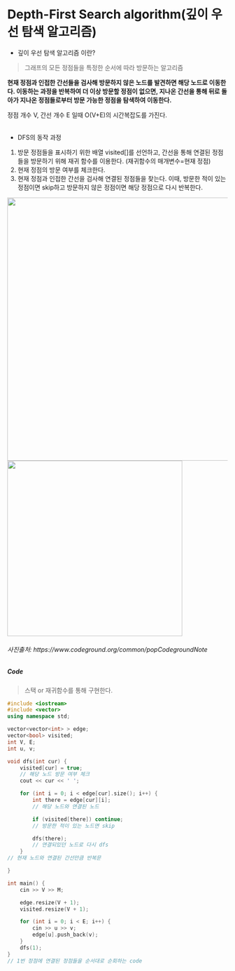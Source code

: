 Depth-First Search algorithm(깊이 우선 탐색 알고리즘)
===========

- 깊이 우선 탐색 알고리즘 이란?
> 그래프의 모든 정점들을 특정한 순서에 따라 방문하는 알고리즘

**현재 정점과 인접한 간선들을 검사해 방문하지 않은 노드를 발견하면 해당 노드로 이동한다.
이동하는 과정을 반복하여 더 이상 방문할 정점이 없으면, 지나온 간선을 통해 뒤로 돌아가 지나온 정점들로부터 방문 가능한 정점을 탐색하여 이동한다.**
<br>

정점 개수 V, 간선 개수 E 일때 O(V+E)의 시간복잡도를 가진다.
<br>
<br>
- DFS의 동작 과정

1. 방문 정점들을 표시하기 위한 배열 visited[]를 선언하고, 간선을 통해 연결된 정점들을 방문하기 위해 재귀 함수를 이용한다. (재귀함수의 매개변수=현재 정점)
2. 현재 정점의 방문 여부를 체크한다.
3. 현재 정점과 인접한 간선을 검사해 연결된 정점들을 찾는다. 이때, 방문한 적이 있는 정점이면 skip하고 방문하지 않은 정점이면 해당 정점으로 다시 반복한다.

<img src="https://cdn.codeground.org/cg/images/note/algorithm_6-1.gif" width="600">
<img src="https://cdn.codeground.org/cg/images/note/algorithm_6-2.jpg" width="400">
<h6>사진출처: https://www.codeground.org/common/popCodegroundNote</h6>

##### Code
> 스택 or 재귀함수를 통해 구현한다.

```c++
#include <iostream>
#include <vector>
using namespace std;

vector<vector<int> > edge;
vector<bool> visited;
int V, E;
int u, v;

void dfs(int cur) {
    visited[cur] = true;
    // 해당 노드 방문 여부 체크
    cout << cur << ' ';

    for (int i = 0; i < edge[cur].size(); i++) {
        int there = edge[cur][i];
        // 해당 노드와 연결된 노드 

        if (visited[there]) continue;
        // 방문한 적이 있는 노드면 skip

        dfs(there);
        // 연결되있던 노드로 다시 dfs
    }
// 현재 노드와 연결된 간선만큼 반복문

}

int main() {
    cin >> V >> M;

    edge.resize(V + 1);
    visited.resize(V + 1);

    for (int i = 0; i < E; i++) {
        cin >> u >> v;
        edge[u].push_back(v);
    }
    dfs(1);
}
// 1번 정점에 연결된 정점들을 순서대로 순회하는 code
```
